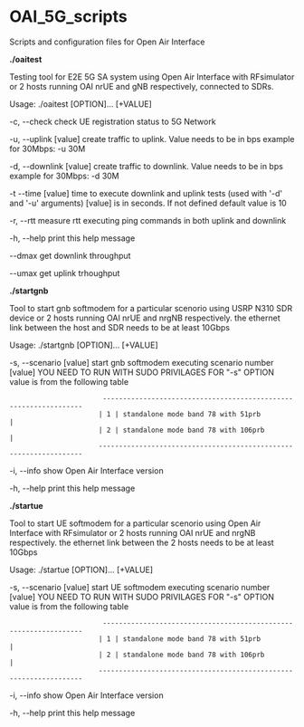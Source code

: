 # OAI_5G_scripts
Scripts and configuration files for Open Air Interface

**./oaitest**

Testing tool for E2E 5G SA system using Open Air Interface with RFsimulator
or 2 hosts running OAI nrUE and gNB respectively, connected to SDRs.


Usage:  ./oaitest [OPTION]... [+VALUE] 

  -c, --check              check UE registration status to 5G Network 
  
  -u, --uplink [value]     create traffic to uplink. Value needs to be in bps
                           example for 30Mbps: -u 30M
                           
  -d, --downlink [value]   create traffic to downlink. Value needs to be in bps
                           example for 30Mbps: -d 30M
                           
  -t  --time [value]       time to execute downlink and uplink tests (used with '-d' and '-u' arguments) 
                           [value] is in seconds. If not defined default value is 10
                           
  -r, --rtt                measure rtt executing ping commands in both uplink and
                           downlink
                           
  -h, --help               print this help message
  
  --dmax                   get downlink throughput
  
  --umax                   get uplink trhoughput 

**./startgnb**

Tool to start gnb softmodem for a particular scenorio using USRP N310 SDR device
or 2 hosts running OAI nrUE and nrgNB respectively.
the ethernet link between the host and SDR needs to be at least 10Gbps 

Usage:  ./startgnb [OPTION]... [+VALUE] 

  -s, --scenario [value]   start gnb softmodem executing scenario number [value]
                           YOU NEED TO RUN WITH SUDO PRIVILAGES FOR "-s" OPTION
                           value is from the following table
                           
                           -----------------------------------------------------------------
                          | 1 | standalone mode band 78 with 51prb                         |
                          | 2 | standalone mode band 78 with 106prb                        |
                          ------------------------------------------------------------------
                          
  -i, --info               show Open Air Interface version
  
  -h, --help               print this help message

  **./startue**

Tool to start UE softmodem for a particular scenorio using Open Air Interface with RFsimulator
or 2 hosts running OAI nrUE and nrgNB respectively.
the ethernet link between the 2 hosts  needs to be at least 10Gbps 

Usage:  ./startue [OPTION]... [+VALUE] 

  -s, --scenario [value]   start UE softmodem executing scenario number [value]
                           YOU NEED TO RUN WITH SUDO PRIVILAGES FOR "-s" OPTION
                           value is from the following table
                           
                           -----------------------------------------------------------------
                          | 1 | standalone mode band 78 with 51prb                         |
                          | 2 | standalone mode band 78 with 106prb                        |
                          ------------------------------------------------------------------
                          
  -i, --info               show Open Air Interface version
  
  -h, --help               print this help message

